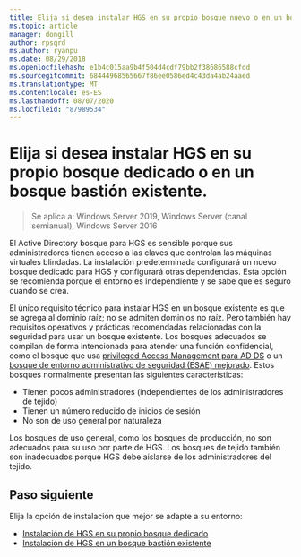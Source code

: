 ```yaml
---
title: Elija si desea instalar HGS en su propio bosque nuevo o en un bosque bastión existente.
ms.topic: article
manager: dongill
author: rpsqrd
ms.author: ryanpu
ms.date: 08/29/2018
ms.openlocfilehash: e1b4c015aa9b4f504d4cdf79bb2f38686588cfdd
ms.sourcegitcommit: 68444968565667f86ee0586ed4c43da4ab24aaed
ms.translationtype: MT
ms.contentlocale: es-ES
ms.lasthandoff: 08/07/2020
ms.locfileid: "87989534"
---
```

# <a name="choose-whether-to-install-hgs-in-its-own-dedicated-forest-or-in-an-existing-bastion-forest"></a>Elija si desea instalar HGS en su propio bosque dedicado o en un bosque bastión existente.

>Se aplica a: Windows Server 2019, Windows Server (canal semianual), Windows Server 2016


El Active Directory bosque para HGS es sensible porque sus administradores tienen acceso a las claves que controlan las máquinas virtuales blindadas.
La instalación predeterminada configurará un nuevo bosque dedicado para HGS y configurará otras dependencias.
Esta opción se recomienda porque el entorno es independiente y se sabe que es seguro cuando se crea.

El único requisito técnico para instalar HGS en un bosque existente es que se agrega al dominio raíz; no se admiten dominios no raíz. Pero también hay requisitos operativos y prácticas recomendadas relacionadas con la seguridad para usar un bosque existente.
Los bosques adecuados se compilan de forma intencionada para atender una función confidencial, como el bosque que usa [privileged Access Management para AD DS](/microsoft-identity-manager/pam/privileged-identity-management-for-active-directory-domain-services) o un [bosque de entorno administrativo de seguridad (ESAE) mejorado](../../identity/securing-privileged-access/securing-privileged-access-reference-material.md#esae-administrative-forest-design-approach).
Estos bosques normalmente presentan las siguientes características:

- Tienen pocos administradores (independientes de los administradores de tejido)
- Tienen un número reducido de inicios de sesión
- No son de uso general por naturaleza

Los bosques de uso general, como los bosques de producción, no son adecuados para su uso por parte de HGS.
Los bosques de tejido también son inadecuados porque HGS debe aislarse de los administradores del tejido.

## <a name="next-step"></a>Paso siguiente

Elija la opción de instalación que mejor se adapte a su entorno:

- [Instalación de HGS en su propio bosque dedicado](guarded-fabric-install-hgs-default.md)
- [Instalación de HGS en un bosque bastión existente](guarded-fabric-install-hgs-in-a-bastion-forest.md)